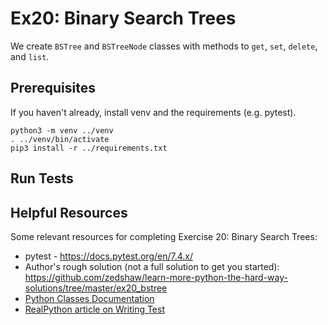 # Ex20: Binary Search Trees

We create `BSTree` and `BSTreeNode` classes with methods to `get`, `set`, `delete`, and `list`.

## Prerequisites
If you haven't already, install venv and the requirements (e.g. pytest).
```
python3 -m venv ../venv
. ../venv/bin/activate
pip3 install -r ../requirements.txt
```

## Run Tests

## Helpful Resources
Some relevant resources for completing Exercise 20: Binary Search Trees:
- pytest - https://docs.pytest.org/en/7.4.x/
- Author's rough solution (not a full solution to get you started): https://github.com/zedshaw/learn-more-python-the-hard-way-solutions/tree/master/ex20_bstree
- [Python Classes Documentation](https://docs.python.org/3/tutorial/classes.html)
- [RealPython article on Writing Test](https://realpython.com/python-testing/#writing-your-first-test)